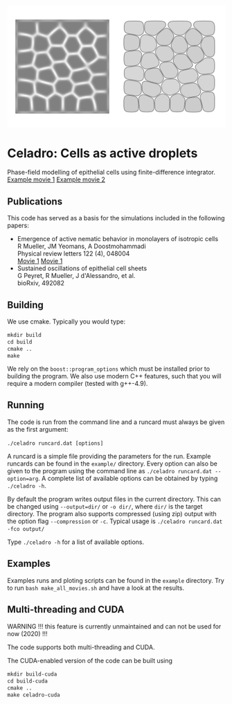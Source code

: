 ![screenshot](cells.png)

# Celadro: Cells as active droplets

Phase-field modelling of epithelial cells using finite-difference integrator.<br/>
[Example movie 1](movie1.mp4?raw=true) [Example movie 2](movie2.mp4?raw=true)

## Publications

This code has served as a basis for the simulations included in the following papers:

- Emergence of active nematic behavior in monolayers of isotropic cells<br/>
  R Mueller, JM Yeomans, A Doostmohammadi<br/>
  Physical review letters 122 (4), 048004<br/>
  [Movie 1](https://arxiv.org/src/1811.05040v2/anc/movie_1.mp4) [Movie 1](https://arxiv.org/src/1811.05040v2/anc/movie_2.mp4)
- Sustained oscillations of epithelial cell sheets<br/>
  G Peyret, R Mueller, J d'Alessandro, et al.<br/>
  bioRxiv, 492082

## Building

We use cmake. Typically you would type:
```
mkdir build
cd build
cmake ..
make
```

We rely on the `boost::program_options` which must be installed prior to
building the program. We also use modern C++ features, such that you will
require a modern compiler (tested with g++-4.9).

## Running

The code is run from the command line and a runcard must always be given as the
first argument:

`./celadro runcard.dat [options]`

A runcard is a simple file providing the parameters for the run. Example
runcards can be found in the `example/` directory. Every option can also be
given to the program using the command line as `./celadro runcard.dat --option=arg`.
A complete list of available options can be obtained by typing `./celadro -h`.

By default the program writes output files in the current directory. This can be
changed using `--output=dir/` or `-o dir/`, where `dir/` is the target
directory. The program also supports compressed (using zip) output with the option
flag `--compression` or `-c`. Typical usage is `./celadro runcard.dat -fco output/`

Type `./celadro -h` for a list of available options.

## Examples

Examples runs and ploting scripts can be found in the `example` directory. Try
to run `bash make_all_movies.sh` and have a look at the results.

## Multi-threading and CUDA

WARNING !!! this feature is currently unmaintained and can not be used for now (2020) !!!

The code supports both multi-threading and CUDA.

The CUDA-enabled version of the code can be built using
```
mkdir build-cuda
cd build-cuda
cmake ..
make celadro-cuda
```
